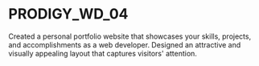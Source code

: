 # PRODIGY_WD_04
Created a personal portfolio website that showcases your skills, projects, and accomplishments as a web developer. Designed an attractive and visually appealing layout that captures visitors' attention.
